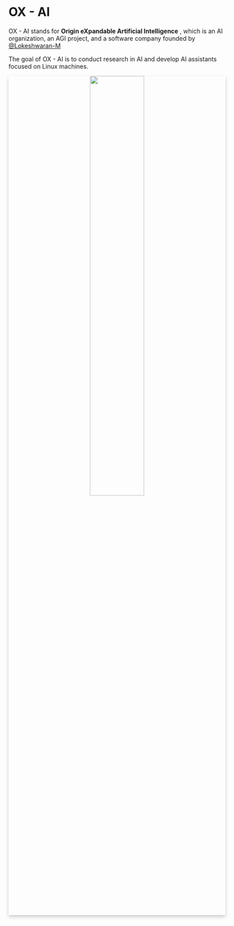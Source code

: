 
# OX - AI

OX - AI stands for **Origin eXpandable Artificial Intelligence** , which is an AI organization, an AGI  project, and a software company founded by [@Lokeshwaran-M](https://github.com/Lokeshwaran-M)

The goal of OX - AI is to conduct research in AI and develop AI assistants focused on Linux machines.

<a  href="https://github.com/ox-ai">
<div align="center" style="box-shadow: 0 4px 8px 0 rgba(0, 0, 0, 0.2);">
<img src="https://github.com/ox-ai/.github/assets/80915494/85e91e19-80a6-443a-a532-eccb3de4de9d" width="50%" height="50%" >
</div>
</a>


<!-- 
## JAM - jam assist me! :

JAM stands for Jam Assist Me a personal AI assistant started by [@Lokeshwaran-M](https://github.com/Lokeshwaran-M) to provide an AI assistant for Linux machines and servers.

It incorporates technologies such as Speech Recognition, NLP, and TTS for its operational use. It is built on top of LLM and GPT, forming  the core knowledge of the system **[Jam-gpt](https://github.com/Lokeshwaran-M/jam-gpt.git)** 

## [Jam-gpt](https://github.com/Lokeshwaran-M/jam-gpt.git) :

[Jam-gpt](https://github.com/Lokeshwaran-M/jam-gpt.git) is a library to build and train fine tune llm model from scratch that designed to customize for requirement

the knowledge model of the Jam-AI will be based on the jam-gpt llm models 

check out : [Jam-gpt](https://github.com/Lokeshwaran-M/jam-gpt.git)




## Jam Clients :

### Jam web client :
by [jam web](https://github.com/Lokeshwaran-M/jam-ai.web.git) client we can access jam in browser using jam api
### Jam app client :
by [jam app](https://github.com/Lokeshwaran-M/jam-ai.app.git) client provides android access using jam api
 -->
